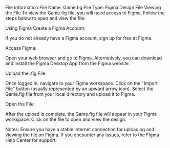 File Information
File Name: Game.fig
File Type: Figma Design File
Viewing the File
To view the Game.fig file, you will need access to Figma. Follow the steps below to open and view the file:

Using Figma
Create a Figma Account:

If you do not already have a Figma account, sign up for free at Figma.

Access Figma:

Open your web browser and go to Figma.
Alternatively, you can download and install the Figma Desktop App from the Figma website.

Upload the .fig File:

Once logged in, navigate to your Figma workspace.
Click on the "Import File" button (usually represented by an upward arrow icon).
Select the Game.fig file from your local directory and upload it to Figma.

Open the File:

After the upload is complete, the Game.fig file will appear in your Figma workspace.
Click on the file to open and view the design.

Notes:
Ensure you have a stable internet connection for uploading and viewing the file on Figma.
If you encounter any issues, refer to the Figma Help Center for support.
